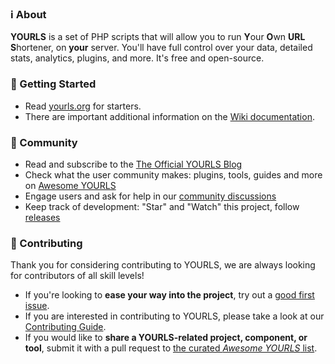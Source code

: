 ### ℹ About

**YOURLS** is a set of PHP scripts that will allow you to run **Y**our **O**wn **URL** **S**hortener, on **your** server. You'll have full control over your data, detailed stats, analytics, plugins, and more. It's free and open-source.

### 🚀 Getting Started

* Read [yourls.org](https://yourls.org) for starters.
* There are important additional information on the [Wiki documentation](https://github.com/YOURLS/YOURLS/wiki/).

### 💬 Community

* Read and subscribe to the [The Official YOURLS Blog](https://blog.yourls.org)
* Check what the user community makes: plugins, tools, guides and more on [Awesome YOURLS](https://github.com/YOURLS/awesome-yourls)
* Engage users and ask for help in our [community discussions](https://github.com/YOURLS/YOURLS/discussions)
* Keep track of development: "Star" and "Watch" this project, follow [releases](https://github.com/YOURLS/YOURLS/releases)

### 🤝 Contributing

Thank you for considering contributing to YOURLS, we are always looking for contributors of
all skill levels!

* If you're looking to **ease your way into the project**, try out a
  [good first issue](https://github.com/YOURLS/YOURLS/contribute).
* If you are interested in contributing to YOURLS, please take a look at
  our [Contributing Guide](https://github.com/YOURLS/.github/blob/main/CONTRIBUTING.md).
* If you would like to **share a YOURLS-related project, component, or tool**, submit it with 
  a pull request to [the curated _Awesome YOURLS_ list](https://github.com/YOURLS/awesome-yourls).
